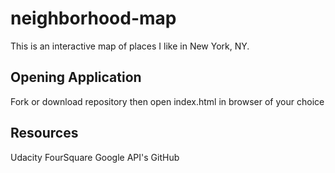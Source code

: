 # neighborhood-map

This is an interactive map of places I like in New York, NY.

## Opening Application

Fork or download repository then open index.html in browser of your choice

## Resources

Udacity
FourSquare
Google API's
GitHub
